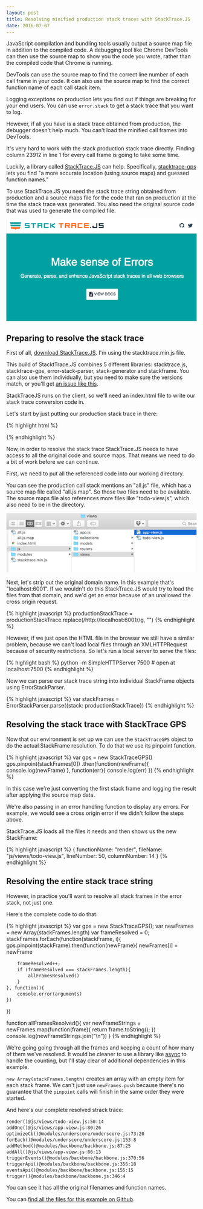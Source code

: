 ```yaml
---
layout: post
title: Resolving minified production stack traces with StackTrace.JS
date: 2016-07-07
---
```


JavaScript compilation and bundling tools usually output a source map file in addition to the compiled code. A debugging tool like Chrome DevTools can then use the source map to show you the code you wrote, rather than the compiled code that Chrome is running.

DevTools can use the source map to find the correct line number of each call frame in your code. It can also use the source map to find the correct function name of each call stack item.

Logging exceptions on production lets you find out if things are breaking for your end users. You can use `error.stack` to get a stack trace that you want to log.

However, if all you have is a stack trace obtained from production, the debugger doesn't help much. You can't load the minified call frames into DevTools.

It's very hard to work with the stack production stack trace directly. Finding column 23912 in line 1 for every call frame is going to take some time.

Luckily, a library called [StackTrace.JS](https://www.stacktracejs.com/) can help. Specifically, [stacktrace-gps](https://www.stacktracejs.com/#!/docs/stacktrace-gps) lets you find "a more accurate location (using source maps) and guessed function names."

To use StackTrace.JS you need the stack trace string obtained from production and a source maps file for the code that ran on production at the time the stack trace was generated. You also need the original source code that was used to generate the compiled file.

![StackTrace.JS website](/img/blog/stacktrace-js/stacktrace-js-website.png)

## Preparing to resolve the stack trace

First of all, [download StackTrace.JS](https://github.com/stacktracejs/stacktrace.js/releases). I'm using the stacktrace.min.js file.

This build of StacktTrace.JS combines 5 different libraries: stacktrace.js, stacktrace-gps, error-stack-parser, stack-generator and stackframe. You can also use them individually, but you need to make sure the versions match, or you'll get [an issue like this](https://github.com/stacktracejs/stackframe/issues/10).

StackTraceJS runs on the client, so we'll need an index.html file to write our stack trace conversion code in.

Let's start by just putting our production stack trace in there:

{% highlight html %}
<script src="stacktrace.min.js"></script>
<script>
var productionStackTrace = `Error
    at render (http://localhost:6001/all.js:5:2651)
    at addOne (http://localhost:6001/all.js:5:4731)
    at http://localhost:6001/all.js:3:25511
    at Function.y.each.y.forEach (http://localhost:6001/all.js:3:26354)
    at .each (http://localhost:6001/all.js:4:8948)
    at addAll (http://localhost:6001/all.js:5:4793)
    at y (http://localhost:6001/all.js:4:12026)
    at v (http://localhost:6001/all.js:4:11760)
    at h (http://localhost:6001/all.js:4:9679)
    at c.trigger (http://localhost:6001/all.js:4:11653)`
</script>
{% endhighlight %}

Now, in order to resolve the stack trace StackTrace.JS needs to have access to all the original code and source maps. That means we need to do a bit of work before we can continue.

First, we need to put all the referenced code into our working directory.

You can see the production call stack mentions an "all.js" file, which has a source map file called "all.js.map". So those two files need to be available. The source maps file also references more files like "todo-view.js", which also need to be in the directory.

![File setup for StackTrace.JS frame resolution](/img/blog/stacktrace-js/file-setup.png)

Next, let's strip out the original domain name. In this example that's "localhost:6001". If we wouldn't do this StackTrace.JS would try to load the files from that domain, and we'd get an error because of an unallowed the cross origin request.

{% highlight javascript %}
productionStackTrace = productionStackTrace.replace(/http:\/\/localhost:6001\//g, "")
{% endhighlight %}

However, if we just open the HTML file in the browser we still have a similar problem, because we can't load local files through an XMLHTTPRequest because of security restrictions. So let's run a local server to serve the files:

{% highlight bash %}
python -m SimpleHTTPServer 7500 # open at localhost:7500
{% endhighlight %}

Now we can parse our stack trace string into individual StackFrame objects using ErrorStackParser.

{% highlight javascript %}
var stackFrames = ErrorStackParser.parse({stack: productionStackTrace})
{% endhighlight %}

## Resolving the stack trace with StackTrace GPS

Now that our environment is set up we can use the `StackTraceGPS` object to do the actual StackFrame resolution. To do that we use its pinpoint function.

{% highlight javascript %}
var gps = new StackTraceGPS()
gps.pinpoint(stackFrames[0])
    .then(function(newFrame){
        console.log(newFrame)
    }, function(err){
        console.log(err)
    })
{% endhighlight %}

In this case we're just converting the first stack frame and logging the result after applying the source map data.

We're also passing in an error handling function to display any errors. For example, we would see a cross origin error if we didn't follow the steps above.

StackTrace.JS loads all the files it needs and then shows us the new StackFrame:

{% highlight javascript %}
{
    functionName: "render",
    fileName: "js/views/todo-view.js",
    lineNumber: 50,
    columnNumber: 14
}
{% endhighlight %}

## Resolving the entire stack trace string

However, in practice you'll want to resolve all stack frames in the error stack, not just one.

Here's the complete code to do that:

{% highlight javascript %}
var gps = new StackTraceGPS();
var newFrames = new Array(stackFrames.length)
var frameResolved = 0;
stackFrames.forEach(function(stackFrame, i){
    gps.pinpoint(stackFrame).then(function(newFrame){
        newFrames[i] = newFrame

        frameResolved++;
        if (frameResolved === stackFrames.length){
            allFramesResolved()
        }
    }, function(){
        console.error(arguments)
    })
})

function allFramesResolved(){
    var newFrameStrings = newFrames.map(function(frame){
        return frame.toString();
    })
    console.log(newFrameStrings.join("\n"))
}
{% endhighlight %}

We're going going through all the frames and keeping a count of how many of them we've resolved. It would be cleaner to use a library like [async](https://github.com/caolan/async) to handle the counting, but I'll stay clear of additional dependencies in this example.

`new Array(stackFrames.length)` creates an array with an empty item for each stack frame. We can't just use `newFrames.push` because there's no guarantee that the `pinpoint` calls will finish in the same order they were started.

And here's our complete resolved strack trace:

```
render()@js/views/todo-view.js:50:14
addOne()@js/views/app-view.js:80:26
optimizeCb()@modules/underscore/underscore.js:73:20
forEach()@modules/underscore/underscore.js:153:8
addMethod()@modules/backbone/backbone.js:87:25
addAll()@js/views/app-view.js:86:13
triggerEvents()@modules/backbone/backbone.js:370:56
triggerApi()@modules/backbone/backbone.js:356:18
eventsApi()@modules/backbone/backbone.js:155:15
trigger()@modules/backbone/backbone.js:346:4
```

You can see it has all the original filenames and function names.

You can [find all the files for this example on Github](https://github.com/mattzeunert/stacktrace-js-example).
